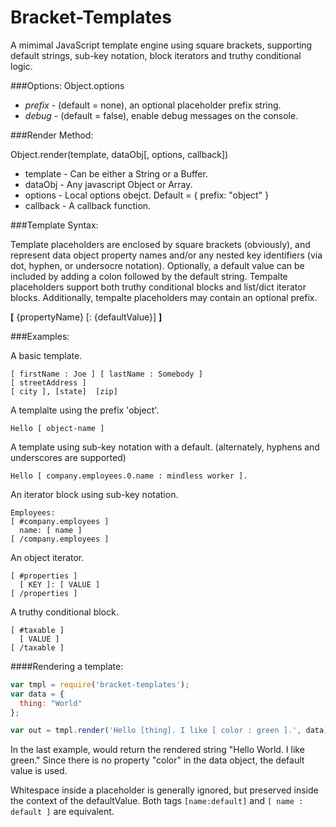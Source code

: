 Bracket-Templates
=================

A mimimal JavaScript template engine using square brackets, supporting default strings, sub-key notation, block iterators and truthy conditional logic.   


###Options:
Object.options 
* *prefix* - (default = none), an optional placeholder prefix string.
* *debug* - (default = false), enable debug messages on the console.


###Render Method:

Object.render(template, dataObj[, options, callback])

 * template - Can be either a String or a Buffer.
 * dataObj - Any javascript Object or Array.
 * options - Local options obejct. Default = { prefix: "object" }
 * callback - A callback function.


###Template Syntax:

Template placeholders are enclosed by square brackets (obviously), and represent data object property names and/or any nested key identifiers (via dot, hyphen, or undersocre  notation). Optionally, a default value can be included by adding a colon followed by the default string.  Tempalte placeholders support both truthy conditional blocks and list/dict iterator blocks. Additionally, tempalte placeholders may contain an optional prefix.   

**[** {propertyName} [: {defaultValue}] **]**


###Examples:

A basic template.
```text
[ firstName : Joe ] [ lastName : Somebody ]
[ streetAddress ]
[ city ], [state]  [zip]
```

A templalte using the prefix 'object'.
```text
Hello [ object-name ]
```

A template using sub-key notation with a default. (alternately, hyphens and underscores are supported)
```
Hello [ company.employees.0.name : mindless worker ].
```

An iterator block using sub-key notation.
```
Employees: 
[ #company.employees ]
  name: [ name ]
[ /company.employees ]
```

An object iterator.
```
[ #properties ]
  [ KEY ]: [ VALUE ]
[ /properties ]
```

A truthy conditional block.
```
[ #taxable ]
  [ VALUE ]
[ /taxable ]
```

####Rendering a template:

```javascript
var tmpl = require('bracket-templates');
var data = {
  thing: "World"
};

var out = tmpl.render('Hello [thing]. I like [ color : green ].', data);
```

In the last example, would return the rendered string "Hello World. I like green."  Since there is no property "color" in the data object, the default value is used.

Whitespace inside a placeholder is generally ignored, but preserved inside the context of the defaultValue.  Both tags
`[name:default]` and `[ name : default ]` are equivalent.



